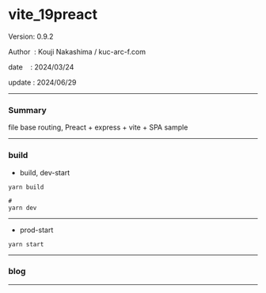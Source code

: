 ﻿# vite_19preact

 Version: 0.9.2

 Author  : Kouji Nakashima / kuc-arc-f.com

 date    : 2024/03/24 

 update  : 2024/06/29

***
### Summary

file base routing, Preact + express + vite +  SPA sample

***
### build

* build, dev-start

```
yarn build

#
yarn dev
```

***
* prod-start

```
yarn start
```

***
### blog 

***

